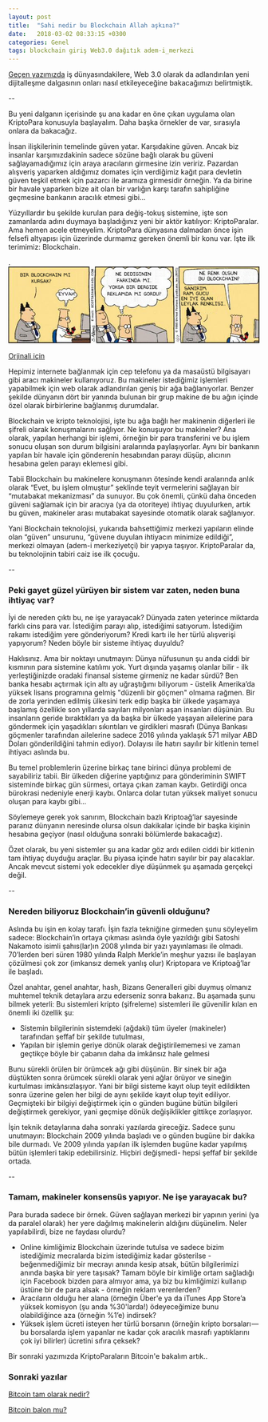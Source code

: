 ```yaml
---
layout: post
title:  "Sahi nedir bu Blockchain Allah aşkına?"
date:   2018-03-02 08:33:15 +0300
categories: Genel
tags: blockchain giriş Web3.0 dağıtık adem-i_merkezi
---
```


[Geçen yazımızda](https://ademimerkezi.com/genel/2018/03/01/Geceleri-uykunuzu-ne-kaciriyor.html) iş dünyasındakilere, Web 3.0 olarak da adlandırılan yeni dijitalleşme dalgasının onları nasıl etkileyeceğine bakacağımızı belirtmiştik. 

--

Bu yeni dalganın içerisinde şu ana kadar en öne çıkan uygulama olan KriptoPara konusuyla başlayalım. Daha başka örnekler de var, sırasıyla onlara da bakacağız. 

İnsan ilişkilerinin temelinde güven yatar. Karşıdakine güven. Ancak biz insanlar karşımızdakinin sadece sözüne bağlı olarak bu güveni sağlayamadığımız için araya aracıların girmesine izin veririz. Pazardan alışveriş yaparken aldığımız domates için verdiğimiz kağıt para devletin güven teşkil etmek için pazarcı ile aramıza girmesidir örneğin. Ya da birine bir havale yaparken bize ait olan bir varlığın karşı tarafın sahipliğine geçmesine bankanın aracılık etmesi gibi... 

Yüzyıllardır bu şekilde kurulan para değiş-tokuş sistemine, işte son zamanlarda adını duymaya başladığınız yeni bir aktör katılıyor: KriptoParalar. Ama hemen acele etmeyelim. KriptoPara dünyasına dalmadan önce işin felsefi altyapısı için üzerinde durmamız gereken önemli bir konu var. İşte ilk terimimiz: Blockchain. 


.
![Dilbert on Blockchain](/assets/dilbert-chain-turkce.jpg)

[Orjinali için](https://cdn.vox-cdn.com/uploads/chorus_asset/file/7310597/dilbert-chain.jpg)


Hepimiz internete bağlanmak için cep telefonu ya da masaüstü bilgisayarı gibi aracı makineler kullanıyoruz. Bu makineler istediğimiz işlemleri yapabilmek için web olarak adlandırılan geniş bir ağa bağlanıyorlar. Benzer şekilde dünyanın dört bir yanında bulunan bir grup makine de bu ağın içinde özel olarak birbirlerine bağlanmış durumdalar.

Blockchain ve kripto teknolojisi, işte bu ağa bağlı her makinenin diğerleri ile şifreli olarak konuşmalarını sağlıyor. Ne konuşuyor bu makineler? Ana olarak, yapılan herhangi bir işlemi, örneğin bir para transferini ve bu işlem sonucu oluşan son durum bilgisini aralarında paylaşıyorlar. Aynı bir bankanın yapılan bir havale için gönderenin hesabından parayı düşüp, alıcının hesabına gelen parayı eklemesi gibi. 

Tabii Blockchain bu makinelere konuşmanın ötesinde kendi aralarında anlık olarak “Evet, bu işlem olmuştur” şeklinde teyit vermelerini sağlayan bir “mutabakat mekanizması” da sunuyor. Bu çok önemli, çünkü daha önceden güveni sağlamak için bir aracıya (ya da otoriteye) ihtiyaç duyulurken, artık bu güven, makineler arası mutabakat sayesinde otomatik olarak sağlanıyor.

Yani Blockchain teknolojisi, yukarıda bahsettiğimiz merkezi yapıların elinde olan “güven” unsurunu, “güvene duyulan ihtiyacın minimize edildiği”,  merkezi olmayan (adem-i merkeziyetçi) bir yapıya taşıyor. KriptoParalar da, bu teknolojinin tabiri caiz ise ilk çocuğu. 

--

### Peki gayet güzel yürüyen bir sistem var zaten, neden buna ihtiyaç var?

İyi de nereden çıktı bu, ne işe yarayacak? Dünyada zaten yeterince miktarda farklı cins para var. İstediğim parayı alıp, istediğimi satıyorum. İstediğim rakamı istediğim yere gönderiyorum? Kredi kartı ile her türlü alışverişi yapıyorum? Neden böyle bir sisteme ihtiyaç duyuldu?

Haklısınız. Ama bir noktayı unutmayın: Dünya nüfusunun şu anda ciddi bir kısmının para sistemine katılımı yok. Yurt dışında yaşamış olanlar bilir - ilk yerleştiğinizde oradaki finansal sisteme girmeniz ne kadar sürdü? Ben banka hesabı açtırmak için altı ay uğraştığımı biliyorum - üstelik Amerika’da yüksek lisans programına gelmiş "düzenli bir göçmen" olmama rağmen. Bir de zorla yerinden edilmiş ülkesini terk edip başka bir ülkede yaşamaya başlamış özellikle son yıllarda sayıları milyonları aşan insanları düşünün. Bu insanların geride bıraktıkları ya da başka bir ülkede yaşayan ailelerine para göndermek için yaşadıkları sıkıntıları ve girdikleri masrafı (Dünya Bankası göçmenler tarafından ailelerine sadece 2016 yılında yaklaşık 571 milyar ABD Doları gönderildiğini tahmin ediyor). Dolayısı ile hatırı sayılır bir kitlenin temel ihtiyacı aslında bu. 

Bu temel problemlerin üzerine birkaç tane birinci dünya problemi de sayabiliriz tabii. Bir ülkeden diğerine yaptığınız para gönderiminin SWIFT sisteminde birkaç gün sürmesi, ortaya çıkan zaman kaybı. Getirdiği onca bürokrasi nedeniyle enerji kaybı. Onlarca dolar tutan yüksek maliyet sonucu oluşan para kaybı gibi...

Söylemeye gerek yok sanırım, Blockchain bazlı Kriptoağ’lar sayesinde paranız dünyanın neresinde olursa olsun dakikalar içinde bir başka kişinin hesabına geçiyor (nasıl olduğuna sonraki bölümlerde bakacağız). 

Özet olarak, bu yeni sistemler şu ana kadar göz ardı edilen ciddi bir kitlenin tam ihtiyaç duyduğu araçlar. Bu piyasa içinde hatırı sayılır bir pay alacaklar. Ancak mevcut sistemi yok edecekler diye düşünmek şu aşamada gerçekçi değil. 

--


### Nereden biliyoruz Blockchain’in güvenli olduğunu?

Aslında bu işin en kolay tarafı. İşin fazla tekniğine girmeden şunu söyleyelim sadece: Blockchain’in ortaya çıkması aslında öyle yazıldığı gibi Satoshi Nakamoto isimli şahıs(lar)ın 2008 yılında bir yazı yayınlaması ile olmadı. 70’lerden beri süren 1980 yılında Ralph Merkle’in meşhur yazısı ile başlayan çözülmesi çok zor (imkansız demek yanlış olur) Kriptopara ve Kriptoağ’lar ile başladı. 

Özel anahtar, genel anahtar, hash, Bizans Generalleri gibi duymuş olmanız muhtemel teknik detaylara arzu ederseniz sonra bakarız. Bu aşamada şunu bilmek yeterli: Bu sistemleri kripto (şifreleme) sistemleri ile güvenilir kılan en önemli iki özellik şu: 
* Sistemin bilgilerinin sistemdeki (ağdaki) tüm üyeler (makineler) tarafından şeffaf bir şekilde tutulması, 
* Yapılan bir işlemin geriye dönük olarak değiştirilememesi ve zaman geçtikçe böyle bir çabanın daha da imkânsız hale gelmesi

Bunu sürekli örülen bir örümcek ağı gibi düşünün. Bir sinek bir ağa düştükten sonra örümcek sürekli olarak yeni ağlar örüyor ve sineğin kurtulması imkânsızlaşıyor. Yani bir bilgi sisteme kayıt olup teyit edildikten sonra üzerine gelen her bilgi de aynı şekilde kayıt olup teyit ediliyor. Geçmişteki bir bilgiyi değiştirmek için o günden bugüne bütün bilgileri değiştirmek gerekiyor, yani geçmişe dönük değişiklikler gittikçe zorlaşıyor. 

İşin teknik detaylarına daha sonraki yazılarda gireceğiz. Sadece şunu unutmayın: Blockchain 2009 yılında başladı ve o günden bugüne bir dakika bile durmadı. Ve 2009 yılında yapılan ilk işlemden bugüne kadar yapılmış bütün işlemleri takip edebilirsiniz. Hiçbiri değişmedi- hepsi şeffaf bir şekilde ortada. 

--


### Tamam, makineler konsensüs yapıyor. Ne işe yarayacak bu? 

Para burada sadece bir örnek. Güven sağlayan merkezi bir yapının yerini (ya da paralel olarak) her yere dağılmış makinelerin aldığını düşünelim. Neler yapılabilirdi, bize ne faydası olurdu? 
* Online kimliğimiz Blockchain üzerinde tutulsa ve sadece bizim istediğimiz mecralarda bizim istediğimiz kadar gösterilse - beğenmediğimiz bir mecrayı anında kesip atsak, bütün bilgilerimizi anında başka bir yere taşısak? Tamam böyle bir kimliğe ortam sağladığı için Facebook bizden para almıyor ama, ya biz bu kimliğimizi kullanıp üstüne bir de para alsak - örneğin reklam verenlerden?
* Aracıların olduğu her alana (örneğin Über'e ya da  iTunes App Store’a yüksek komisyon (şu anda %30'larda!) ödeyeceğimize bunu olabildiğince aza (örneğin %1’e) indirsek?
* Yüksek işlem ücreti isteyen her türlü borsanın (örneğin kripto borsaları — bu borsalarda işlem yapanlar ne kadar çok aracılık masrafı yaptıklarını çok iyi bilirler) ücretini sıfıra çeksek?

Bir sonraki yazımızda KriptoParaların Bitcoin'e bakalım artık.. 


### Sonraki yazılar

[Bitcoin tam olarak nedir?](/genel/2018/03/13/Bitcoin-ne-tam-olarak.html)

[Bitcoin balon mu?](/genel/2018/03/05/Bitcoin-balon-mu.html)
